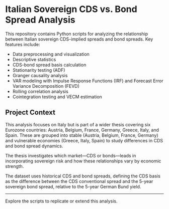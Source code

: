 # Italian Sovereign CDS vs. Bond Spread Analysis

This repository contains Python scripts for analyzing the relationship between Italian sovereign CDS-implied spreads and bond spreads. Key features include:

- Data preprocessing and visualization  
- Descriptive statistics  
- CDS-bond spread basis calculation  
- Stationarity testing (ADF)  
- Granger causality analysis  
- VAR modeling with Impulse Response Functions (IRF) and Forecast Error Variance Decomposition (FEVD)  
- Rolling correlation analysis  
- Cointegration testing and VECM estimation  

## Project Context

This analysis focuses on Italy but is part of a wider thesis covering six Eurozone countries: Austria, Belgium, France, Germany, Greece, Italy, and Spain. These are grouped into stable (Austria, Belgium, France, Germany) and vulnerable economies (Greece, Italy, Spain) to study differences in CDS and bond spread dynamics.

The thesis investigates which market—CDS or bonds—leads in incorporating sovereign risk and how these relationships vary by economic strength.

The dataset uses historical CDS and bond spreads, defining the CDS basis as the difference between the CDS conventional spread and the 5-year sovereign bond spread, relative to the 5-year German Bund yield.

---

Explore the scripts to replicate or extend this analysis.
